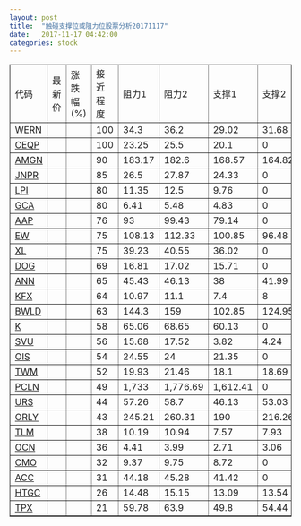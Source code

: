 ```yaml
---
layout: post
title:  "触碰支撑位或阻力位股票分析20171117"
date:   2017-11-17 04:42:00
categories: stock
---
```

<script type="text/javascript">
var stockList = []
stockList.push('gb_wern');
stockList.push('gb_ceqp');
stockList.push('gb_amgn');
stockList.push('gb_jnpr');
stockList.push('gb_lpi');
stockList.push('gb_gca');
stockList.push('gb_aap');
stockList.push('gb_ew');
stockList.push('gb_xl');
stockList.push('gb_dog');
stockList.push('gb_ann');
stockList.push('gb_kfx');
stockList.push('gb_bwld');
stockList.push('gb_k');
stockList.push('gb_svu');
stockList.push('gb_ois');
stockList.push('gb_twm');
stockList.push('gb_pcln');
stockList.push('gb_urs');
stockList.push('gb_orly');
stockList.push('gb_tlm');
stockList.push('gb_ocn');
stockList.push('gb_cmo');
stockList.push('gb_acc');
stockList.push('gb_htgc');
stockList.push('gb_tpx');
</script>
<table border="1">
 <tr>
 <td>代码</td>
 <td>最新价</td>
 <td>涨跌幅(%)</td>
 <td>接近程度</td>
 <td>阻力1</td>
 <td>阻力2</td>
 <td>支撑1</td>
 <td>支撑2</td>
</tr>
  <tr id="wern" class="red">
  <td><a href="http://stock.finance.sina.com.cn/usstock/quotes/WERN.html" target="_blank">WERN</a></td><td></td><td></td><td>100</td><td>34.3</td><td>36.2</td><td>29.02</td><td>31.68</td></tr>
  <tr id="ceqp" class="red">
  <td><a href="http://stock.finance.sina.com.cn/usstock/quotes/CEQP.html" target="_blank">CEQP</a></td><td></td><td></td><td>100</td><td>23.25</td><td>25.5</td><td>20.1</td><td>0</td></tr>
  <tr id="amgn" class="green">
  <td><a href="http://stock.finance.sina.com.cn/usstock/quotes/AMGN.html" target="_blank">AMGN</a></td><td></td><td></td><td>90</td><td>183.17</td><td>182.6</td><td>168.57</td><td>164.82</td></tr>
  <tr id="jnpr" class="red">
  <td><a href="http://stock.finance.sina.com.cn/usstock/quotes/JNPR.html" target="_blank">JNPR</a></td><td></td><td></td><td>85</td><td>26.5</td><td>27.87</td><td>24.33</td><td>0</td></tr>
  <tr id="lpi" class="green">
  <td><a href="http://stock.finance.sina.com.cn/usstock/quotes/LPI.html" target="_blank">LPI</a></td><td></td><td></td><td>80</td><td>11.35</td><td>12.5</td><td>9.76</td><td>0</td></tr>
  <tr id="gca" class="green">
  <td><a href="http://stock.finance.sina.com.cn/usstock/quotes/GCA.html" target="_blank">GCA</a></td><td></td><td></td><td>80</td><td>6.41</td><td>5.48</td><td>4.83</td><td>0</td></tr>
  <tr id="aap" class="red">
  <td><a href="http://stock.finance.sina.com.cn/usstock/quotes/AAP.html" target="_blank">AAP</a></td><td></td><td></td><td>76</td><td>93</td><td>99.43</td><td>79.14</td><td>0</td></tr>
  <tr id="ew" class="red">
  <td><a href="http://stock.finance.sina.com.cn/usstock/quotes/EW.html" target="_blank">EW</a></td><td></td><td></td><td>75</td><td>108.13</td><td>112.33</td><td>100.85</td><td>96.48</td></tr>
  <tr id="xl" class="red">
  <td><a href="http://stock.finance.sina.com.cn/usstock/quotes/XL.html" target="_blank">XL</a></td><td></td><td></td><td>75</td><td>39.23</td><td>40.55</td><td>36.02</td><td>0</td></tr>
  <tr id="dog" class="green">
  <td><a href="http://stock.finance.sina.com.cn/usstock/quotes/DOG.html" target="_blank">DOG</a></td><td></td><td></td><td>69</td><td>16.81</td><td>17.02</td><td>15.71</td><td>0</td></tr>
  <tr id="ann" class="red">
  <td><a href="http://stock.finance.sina.com.cn/usstock/quotes/ANN.html" target="_blank">ANN</a></td><td></td><td></td><td>65</td><td>45.43</td><td>46.13</td><td>38</td><td>41.99</td></tr>
  <tr id="kfx" class="green">
  <td><a href="http://stock.finance.sina.com.cn/usstock/quotes/KFX.html" target="_blank">KFX</a></td><td></td><td></td><td>64</td><td>10.97</td><td>11.1</td><td>7.4</td><td>8</td></tr>
  <tr id="bwld" class="red">
  <td><a href="http://stock.finance.sina.com.cn/usstock/quotes/BWLD.html" target="_blank">BWLD</a></td><td></td><td></td><td>63</td><td>144.3</td><td>159</td><td>102.85</td><td>124.95</td></tr>
  <tr id="k" class="green">
  <td><a href="http://stock.finance.sina.com.cn/usstock/quotes/K.html" target="_blank">K</a></td><td></td><td></td><td>58</td><td>65.06</td><td>68.65</td><td>60.13</td><td>0</td></tr>
  <tr id="svu" class="red">
  <td><a href="http://stock.finance.sina.com.cn/usstock/quotes/SVU.html" target="_blank">SVU</a></td><td></td><td></td><td>56</td><td>15.68</td><td>17.52</td><td>3.82</td><td>4.24</td></tr>
  <tr id="ois" class="green">
  <td><a href="http://stock.finance.sina.com.cn/usstock/quotes/OIS.html" target="_blank">OIS</a></td><td></td><td></td><td>54</td><td>24.55</td><td>24</td><td>21.35</td><td>0</td></tr>
  <tr id="twm" class="green">
  <td><a href="http://stock.finance.sina.com.cn/usstock/quotes/TWM.html" target="_blank">TWM</a></td><td></td><td></td><td>52</td><td>19.93</td><td>21.46</td><td>18.1</td><td>18.69</td></tr>
  <tr id="pcln" class="red">
  <td><a href="http://stock.finance.sina.com.cn/usstock/quotes/PCLN.html" target="_blank">PCLN</a></td><td></td><td></td><td>49</td><td>1,733</td><td>1,776.69</td><td>1,612.41</td><td>0</td></tr>
  <tr id="urs" class="green">
  <td><a href="http://stock.finance.sina.com.cn/usstock/quotes/URS.html" target="_blank">URS</a></td><td></td><td></td><td>44</td><td>57.26</td><td>58.7</td><td>46.13</td><td>53.03</td></tr>
  <tr id="orly" class="green">
  <td><a href="http://stock.finance.sina.com.cn/usstock/quotes/ORLY.html" target="_blank">ORLY</a></td><td></td><td></td><td>43</td><td>245.21</td><td>260.31</td><td>190</td><td>216.26</td></tr>
  <tr id="tlm" class="green">
  <td><a href="http://stock.finance.sina.com.cn/usstock/quotes/TLM.html" target="_blank">TLM</a></td><td></td><td></td><td>38</td><td>10.19</td><td>10.94</td><td>7.57</td><td>7.93</td></tr>
  <tr id="ocn" class="green">
  <td><a href="http://stock.finance.sina.com.cn/usstock/quotes/OCN.html" target="_blank">OCN</a></td><td></td><td></td><td>36</td><td>4.41</td><td>3.99</td><td>2.71</td><td>3.06</td></tr>
  <tr id="cmo" class="green">
  <td><a href="http://stock.finance.sina.com.cn/usstock/quotes/CMO.html" target="_blank">CMO</a></td><td></td><td></td><td>32</td><td>9.37</td><td>9.75</td><td>8.72</td><td>0</td></tr>
  <tr id="acc" class="green">
  <td><a href="http://stock.finance.sina.com.cn/usstock/quotes/ACC.html" target="_blank">ACC</a></td><td></td><td></td><td>31</td><td>44.18</td><td>45.28</td><td>41.42</td><td>0</td></tr>
  <tr id="htgc" class="green">
  <td><a href="http://stock.finance.sina.com.cn/usstock/quotes/HTGC.html" target="_blank">HTGC</a></td><td></td><td></td><td>26</td><td>14.48</td><td>15.15</td><td>13.09</td><td>13.54</td></tr>
  <tr id="tpx" class="green">
  <td><a href="http://stock.finance.sina.com.cn/usstock/quotes/TPX.html" target="_blank">TPX</a></td><td></td><td></td><td>21</td><td>59.78</td><td>63.9</td><td>49.8</td><td>54.44</td></tr>
</table>
